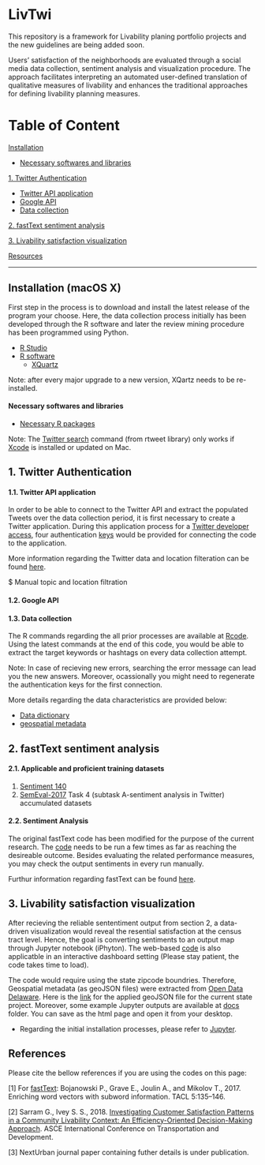 # LivTwi
This repository is a framework for Livability planing portfolio projects and the new guidelines are being added soon.

Users’ satisfaction of the neighborhoods are evaluated through a social media data collection, sentiment analysis and visualization procedure. The approach facilitates interpreting an automated user-defined translation of qualitative measures of livability and enhances the traditional approaches for defining livability planning measures. 

# Table of Content

[Installation](https://github.com/NextUrban/livTwi/blob/master/README.md#installation)

* [Necessary softwares and libraries](https://github.com/NextUrban/livTwi/blob/master/README.md#necessary-softwares-and-libraries)

[1.   Twitter Authentication](https://github.com/NextUrban/livTwi/blob/master/README.md#1-twitter-authentication)

* [Twitter API application](https://github.com/NextUrban/livTwi/blob/master/README.md#twitter-api-application)
* [Google API](https://github.com/NextUrban/livTwi/blob/master/README.md#google-api)
* [Data collection](https://github.com/NextUrban/livTwi/blob/master/README.md#data-collection)

[2.   fastText sentiment analysis](https://github.com/NextUrban/livTwi/blob/master/README.md#2-fasttext-sentiment-analysis)

[3.   Livability satisfaction visualization](https://github.com/NextUrban/livTwi/blob/master/README.md#3-livability-satisfaction-visualization)

[Resources](https://github.com/NextUrban/livTwi/blob/master/README.md#4-resources)

--------------------------------------------------------------------------------------------------------------------------------------------------------------------

## Installation (macOS X)

First step in the process is to download and install the latest release of the program your choose. Here, the data collection process initially has been developed through the R software and later the review mining procedure has been programmed using Python.

* [R Studio](https://rstudio.com/products/rstudio/download/)
* [R software](https://cran.r-project.org/bin/macosx/)
  * [XQuartz](https://www.xquartz.org/)

Note: after every major upgrade to a new version, XQartz needs to be re-installed.

#### Necessary softwares and libraries

* [Necessary R packages](https://cran.r-project.org/web/packages/nat/vignettes/Installation.html)

Note: The [Twitter search](https://www.rdocumentation.org/packages/rtweet/versions/0.6.8/topics/search_tweets) command (from rtweet library) only works if [Xcode](https://www.embarcadero.com/starthere/berlin/mobdevsetup/ios/en/installing_xcode_on_a_mac.html) is installed or updated on Mac.

## 1. Twitter Authentication

  #### 1.1. Twitter API application

In order to be able to connect to the Twitter API and extract the populated Tweets over the data collection period, it is first necessary to create a Twitter application. During this application process for a [Twitter developer access](https://developer.twitter.com/en/apply-for-access), four authentication [keys](https://cran.r-project.org/web/packages/rtweet/vignettes/auth.html) would be provided for connecting the code to the application. 

More information regarding the Twitter data and location filteration can be found [here](https://developer.twitter.com/en/docs/tutorials/filtering-tweets-by-location).

$  Manual topic and location filtration

  #### 1.2. Google API
  



  #### 1.3. Data collection

The R commands regarding the all prior processes are available at [Rcode](https://github.com/NextUrban/Livability_by_Twitter/blob/master/Rcodes.R). Using the latest commands at the end of this code, you would be able to extract the target keywords or hashtags on every data collection attempt. 

Note: In case of recieving new errors, searching the error message can lead you the new answers. Moreover, ocassionally you might need to regenerate the authentication keys for the first connection.

More details regarding the data characteristics are provided below:

 * [Data dictionary](https://developer.twitter.com/en/docs/tweets/data-dictionary/overview/tweet-object) 
 * [geospatial metadata](https://developer.twitter.com/en/docs/tweets/data-dictionary/overview/tweet-object)
 

## 2. fastText sentiment analysis

  #### 2.1. Applicable and proficient training datasets

 1) [Sentiment 140](http://help.sentiment140.com/for-students)
 2) [SemEval-2017](http://alt.qcri.org/semeval2017/task4/) Task 4  (subtask A-sentiment analysis in Twitter) accumulated datasets
 
  #### 2.2. Sentiment Analysis 
 
The original fastText code has been modified for the purpose of the current research. The [code](https://github.com/NextUrban/livTwi/blob/master/sentiment_analysis.py) needs to be run a few times as far as reaching the desireable outcome. Besides evaluating the related performance measures, you may check the output sentiments in every run manually.   
 
 Furthur information regarding fastText can be found [here](https://fasttext.cc/docs/en/support.html).
 
 
 ## 3. Livability satisfaction visualization
 
 After recieving the reliable sententiment output from section 2, a data-driven visualization would reveal the resential satisfaction at the census tract level. Hence, the goal is converting sentiments to an output map through Jupyter notebook (iPhyton). The web-based [code](https://github.com/NextUrban/livTwi/blob/master/Jupyter_visualization.ipynb) is also applicatble in an interactive dashboard setting (Please stay patient, the code takes time to load).  
 
 The code would require using the state zipcode boundries. Therefore, Geospatial metadata (as geoJSON files) were extracted from [Open Data Delaware](https://github.com/OpenDataDE/State-zip-code-GeoJSON). Here is the [link](https://developer.twitter.com/en/docs/tutorials/tweet-geo-metadata) for the applied geoJSON file for the current state project. Moreover, some example Jupyter outputs are available at [docs](https://github.com/NextUrban/Livability_by_Twitter/tree/master/docs) folder. You can save as the html page and open it from your desktop.
 
 * Regarding the initial installation processes, please refer to [Jupyter](https://jupyter.readthedocs.io/en/latest/install.html). 
 
 ## References
 
 Please cite the bellow references if you are using the codes on this page:
 
 [1] For [fastText](https://fasttext.cc/docs/en/references.html): Bojanowski P., Grave E., Joulin A., and Mikolov T., 2017. Enriching word vectors with subword information. TACL 5:135–146.
 
 [2] Sarram G., Ivey S. S., 2018. [Investigating Customer Satisfaction Patterns in a Community Livability Context: An Efficiency-Oriented Decision-Making Approach](https://ascelibrary.org/doi/abs/10.1061/9780784481561.019). ASCE International Conference on Transportation and Development.
 
 [3] NextUrban journal paper containing futher details is under publication.
